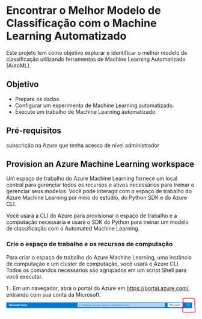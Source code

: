 # Encontrar o Melhor Modelo de Classificação com o Machine Learning Automatizado

Este projeto tem como objetivo explorar e identificar o melhor modelo de classificação utilizando ferramentas de Machine Learning Automatizado (AutoML).

## Objetivo

- Prepare os dados.
- Configurar um experimento de Machine Learning automatizado.
- Execute um trabalho de Machine Learning automatizado.

## Pré-requisitos

subscrição na Azure que tenha acesso de nível administrador

## Provision an Azure Machine Learning workspace

Um espaço de trabalho do Azure Machine Learning fornece um local central para gerenciar todos os recursos e ativos necessários para treinar e gerenciar seus modelos. Você pode interagir com o espaço de trabalho do Azure Machine Learning por meio do estúdio, do Python SDK e do Azure CLI.

Você usará a CLI do Azure para provisionar o espaço de trabalho e a computação necessária e usará o SDK do Python para treinar um modelo de classificação com o Automated Machine Learning.

### Crie o espaço de trabalho e os recursos de computação

Para criar o espaço de trabalho do Azure Machine Learning, uma instância de computação e um cluster de computação, você usará o Azure CLI. Todos os comandos necessários são agrupados em um script Shell para você executar.

1 . Em um navegador, abra o portal do Azure em https://portal.azure.com/, entrando com sua conta da Microsoft.
![alt text][logo]

[logo]: https://github.com/David8Fernando/Encontrar-o-melhor-modelo-de-classifica--o-com-o-Machine-Learning-Automatizado/blob/b77d81da8cc517b0a911c9c4596af15f2189ab74/img/shell.png "Bash"
